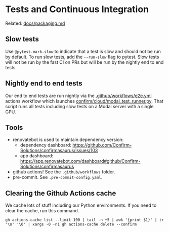 # Tests and Continuous Integration

Related: [docs/packaging.md](./packaging.md)

## Slow tests

Use `@pytest.mark.slow` to indicate that a test is slow and should not be run by default. To run slow tests, add the `--run-slow` flag to pytest. Slow tests will not be run by the fast CI on PRs but will be run by the nightly end to end tests.

## Nightly end to end tests

Our end to end tests are run nightly via the [.github/workflows/e2e.yml](../.github/workflows/e2e.yml) actions workflow which launches [confirm/cloud/modal_test_runner.py](../confirm/cloud/modal_test_runner.py). That script runs all tests including slow tests on a Modal server with a single GPU.

## Tools
- renovatebot is used to maintain dependency version:
	- dependency dashboard: https://github.com/Confirm-Solutions/confirmasaurus/issues/103
	- app dashboard: https://app.renovatebot.com/dashboard#github/Confirm-Solutions/confirmasaurus
- github actions! See the `.github/workflows` folder.
- pre-commit. See `.pre-commit-config.yaml`.

## Clearing the Github Actions cache

We cache lots of stuff including our Python environments. If you need to clear the cache, run this command. 

```
gh actions-cache list --limit 100 | tail -n +5 | awk '{print $1}' | tr '\n' '\0' | xargs -0 -n1 gh actions-cache delete --confirm
```

